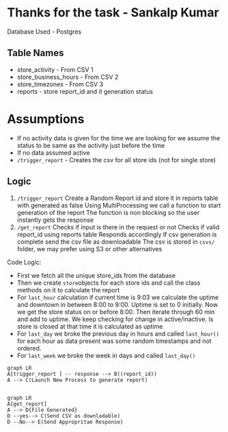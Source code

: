 # Thanks for the task - Sankalp Kumar

Database Used - Postgres

## Table Names

- store_activity - From CSV 1
-  store_business_hours - From CSV 2
-  store_timezones - From CSV 3
 - reports - store report_id and it generation status

# Assumptions

 - If no activity data is given for the time we are looking for we assume the status to be same as the activity just before the time
 - If no data assumed active
 - ```/trigger_report``` -  Creates the csv for all store ids (not for single store)

## Logic

 1. `/trigger_report` 
	Create a Random Report id and store it in reports table with generated as false
	Using MultiProcessing we call a function to start generation of the report
	The function is non blocking so the user instantly gets the response
2. `/get_report`
	Checks if input is there in the request or not
	Checks if valid report_id using reports table
	Responds accordingly
	If csv generation is complete send the csv file as downloadable
	The csv is stored in `csvs/` folder, we may prefer using S3 or other alternatives

Code Logic:

 - First we fetch all the unique store_ids from the database
 - Then we create `store`objects for each store ids and call the class methods on it to calculate the report
 - For `last_hour` calculation if current time is 9:03 we calculate the uptime and downtown in between 8:00 to 9:00. Uptime is set to 0 initially. Now we get the store status on or before 8:00. Then iterate through 60 min and add to uptime. We keep checking for change in active/inactive. Is store is closed at that time it is calculated as uptime
 - For `last_day` we broke the previous day in hours and called `last_hour()` for each hour as data present was some random timestamps and not ordered.
 - For `last_week` we broke the week in days and called `last_day()`

	

```mermaid
graph LR
A[trigger_report ] -- response --> B((report_id))
A --> C(Launch New Process to generate report)


```


```mermaid
graph LR
A[get_report]
A --> D{File Generated}
D --yes--> C(Send CSV as downladable)
D --No--> E(Send Appropritae Response)


```